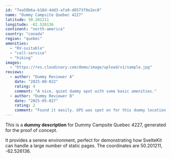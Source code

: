 ```yaml
---
id: "7ea50b6a-b18d-4dd3-afa9-d8573f9e2ec8"
name: "Dummy Campsite Quebec 4227"
latitude: 50.201211
longitude: -62.526136
continent: "north-america"
country: "canada"
region: "quebec"
amenities:
  - "RV-suitable"
  - "cell-service"
  - "hiking"
images:
  - "https://res.cloudinary.com/demo/image/upload/v1/sample.jpg"
reviews:
  - author: "Dummy Reviewer A"
    date: "2025-08-022"
    rating: 4
    comment: "A nice, quiet dummy spot with some basic amenities."
  - author: "Dummy Reviewer B"
    date: "2025-05-027"
    rating: 2
    comment: "Found it easily. GPS was spot on for this dummy location."
---
```


This is a **dummy description** for Dummy Campsite Quebec 4227, generated for the proof of concept.

It provides a serene environment, perfect for demonstrating how SvelteKit can handle a large number of static pages. The coordinates are 50.201211, -62.526136.
